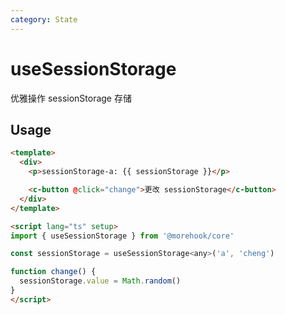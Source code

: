 ```yaml
---
category: State
---
```


# useSessionStorage

优雅操作 sessionStorage 存储

## Usage

```html
<template>
  <div>
    <p>sessionStorage-a: {{ sessionStorage }}</p>

    <c-button @click="change">更改 sessionStorage</c-button>
  </div>
</template>

<script lang="ts" setup>
import { useSessionStorage } from '@morehook/core'

const sessionStorage = useSessionStorage<any>('a', 'cheng')

function change() {
  sessionStorage.value = Math.random()
}
</script>
```